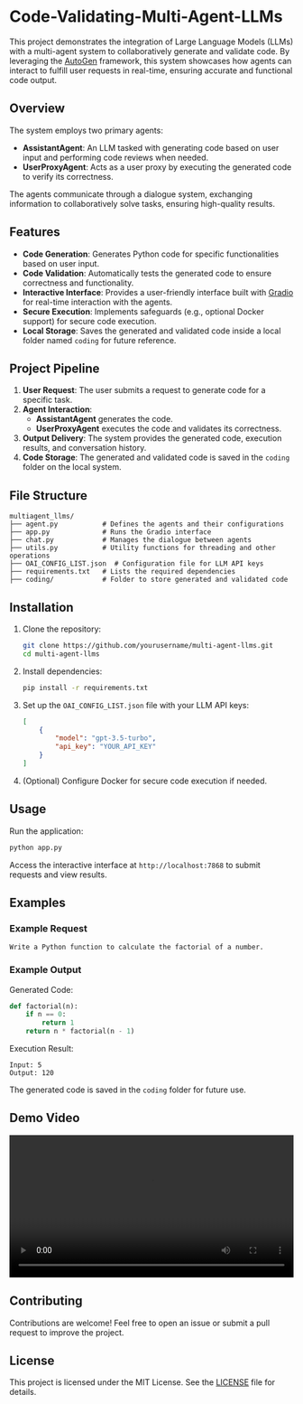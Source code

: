 # Code-Validating-Multi-Agent-LLMs

This project demonstrates the integration of Large Language Models (LLMs) with a multi-agent system to collaboratively generate and validate code. By leveraging the [AutoGen](https://github.com/microsoft/autogen) framework, this system showcases how agents can interact to fulfill user requests in real-time, ensuring accurate and functional code output.

## Overview
The system employs two primary agents:

- **AssistantAgent**: An LLM tasked with generating code based on user input and performing code reviews when needed.
- **UserProxyAgent**: Acts as a user proxy by executing the generated code to verify its correctness.

The agents communicate through a dialogue system, exchanging information to collaboratively solve tasks, ensuring high-quality results.

## Features
- **Code Generation**: Generates Python code for specific functionalities based on user input.
- **Code Validation**: Automatically tests the generated code to ensure correctness and functionality.
- **Interactive Interface**: Provides a user-friendly interface built with [Gradio](https://gradio.app/) for real-time interaction with the agents.
- **Secure Execution**: Implements safeguards (e.g., optional Docker support) for secure code execution.
- **Local Storage**: Saves the generated and validated code inside a local folder named `coding` for future reference.

## Project Pipeline
1. **User Request**: The user submits a request to generate code for a specific task.
2. **Agent Interaction**: 
   - **AssistantAgent** generates the code.
   - **UserProxyAgent** executes the code and validates its correctness.
3. **Output Delivery**: The system provides the generated code, execution results, and conversation history.
4. **Code Storage**: The generated and validated code is saved in the `coding` folder on the local system.

## File Structure
```
multiagent_llms/
├── agent.py           # Defines the agents and their configurations
├── app.py             # Runs the Gradio interface
├── chat.py            # Manages the dialogue between agents
├── utils.py           # Utility functions for threading and other operations
├── OAI_CONFIG_LIST.json  # Configuration file for LLM API keys
├── requirements.txt   # Lists the required dependencies
├── coding/            # Folder to store generated and validated code
```

## Installation
1. Clone the repository:
   ```bash
   git clone https://github.com/yourusername/multi-agent-llms.git
   cd multi-agent-llms
   ```

2. Install dependencies:
   ```bash
   pip install -r requirements.txt
   ```

3. Set up the `OAI_CONFIG_LIST.json` file with your LLM API keys:
   ```json
   [
       {
           "model": "gpt-3.5-turbo",
           "api_key": "YOUR_API_KEY"
       }
   ]
   ```

4. (Optional) Configure Docker for secure code execution if needed.

## Usage
Run the application:
```bash
python app.py
```
Access the interactive interface at `http://localhost:7868` to submit requests and view results.

## Examples
### Example Request
```
Write a Python function to calculate the factorial of a number.
```
### Example Output
Generated Code:
```python
def factorial(n):
    if n == 0:
        return 1
    return n * factorial(n - 1)
```
Execution Result:
```
Input: 5
Output: 120
```
The generated code is saved in the `coding` folder for future use.

## Demo Video

<video width="100%" controls>
  <source src="multi_agent_llms/demo/Demo.mp4" type="video/mp4">
  Your browser does not support the video tag.
</video>


## Contributing
Contributions are welcome! Feel free to open an issue or submit a pull request to improve the project.

## License
This project is licensed under the MIT License. See the [LICENSE](LICENSE) file for details.
